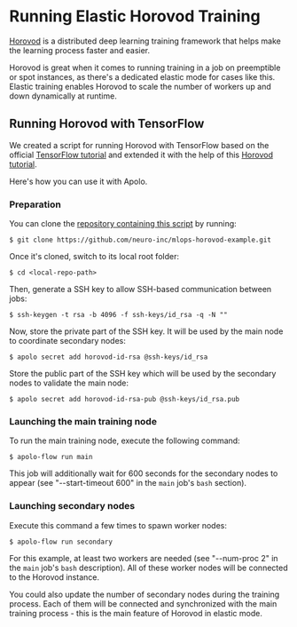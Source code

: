 # Running Elastic Horovod Training

[Horovod](https://github.com/horovod/horovod) is a distributed deep learning training framework that helps make the learning process faster and easier.

Horovod is great when it comes to running training in a job on preemptible or spot instances, as there's a dedicated elastic mode for cases like this. Elastic training enables Horovod to scale the number of workers up and down dynamically at runtime.

## Running Horovod with TensorFlow

We created a script for running Horovod with TensorFlow based on the official [TensorFlow tutorial](https://www.tensorflow.org/tutorials/quickstart/beginner) and extended it with the help of this [Horovod tutorial](https://horovod.readthedocs.io/en/stable/elastic.html).

Here's how you can use it with Apolo.

### Preparation

You can clone the [repository containing this script](https://github.com/neuro-inc/mlops-horovod-example) by running:

```
$ git clone https://github.com/neuro-inc/mlops-horovod-example.git
```

Once it's cloned, switch to its local root folder:

```
$ cd <local-repo-path>
```

Then, generate a SSH key to allow SSH-based communication between jobs:

```
$ ssh-keygen -t rsa -b 4096 -f ssh-keys/id_rsa -q -N ""
```

Now, store the private part of the SSH key. It will be used by the main node to coordinate secondary nodes:

```
$ apolo secret add horovod-id-rsa @ssh-keys/id_rsa
```

Store the public part of the SSH key which will be used by the secondary nodes to validate the main node:

```
$ apolo secret add horovod-id-rsa-pub @ssh-keys/id_rsa.pub
```

### Launching the main training node

To run the main training node, execute the following command:

```
$ apolo-flow run main
```

This job will additionally wait for 600 seconds for the secondary nodes to appear (see "--start-timeout 600" in the `main` job's `bash` section).

### Launching secondary nodes

Execute this command a few times to spawn worker nodes:

```
$ apolo-flow run secondary
```

For this example, at least two workers are needed (see "--num-proc 2" in the `main` job's `bash` description). All of these worker nodes will be connected to the Horovod instance.&#x20;

You could also update the number of secondary nodes during the training process. Each of them will be connected and synchronized with the main training process - this is the main feature of Horovod in elastic mode.

